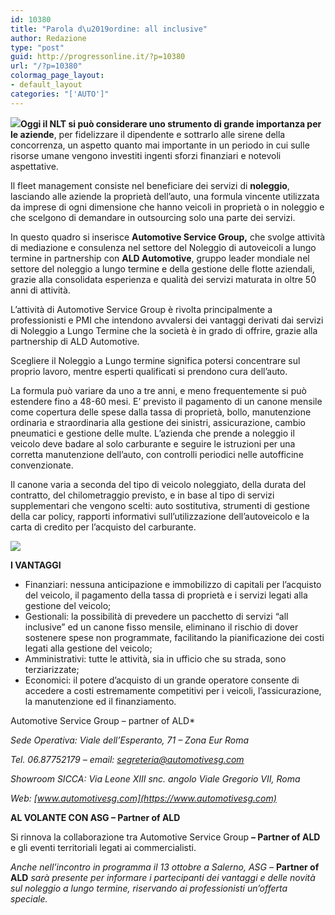 ```yaml
---
id: 10380
title: "Parola d\u2019ordine: all inclusive"
author: Redazione
type: "post"
guid: http://progressonline.it/?p=10380
url: "/?p=10380"
colormag_page_layout:
- default_layout
categories: "['AUTO']"
---
```


![](https://progressonline.it/wp-content/uploads/2018/12/noleggio-auto.jpg)**Oggi il NLT si può considerare uno strumento di grande importanza per le aziende**, per fidelizzare il dipendente e sottrarlo alle sirene della concorrenza, un aspetto quanto mai importante in un periodo in cui sulle risorse umane vengono investiti ingenti sforzi finanziari e notevoli aspettative.

Il fleet management consiste nel beneficiare dei servizi di **noleggio**, lasciando alle aziende la proprietà dell’auto, una formula vincente utilizzata da imprese di ogni dimensione che hanno veicoli in proprietà o in noleggio e che scelgono di demandare in outsourcing solo una parte dei servizi.

In questo quadro si inserisce **Automotive Service Group,** che svolge attività di mediazione e consulenza nel settore del Noleggio di autoveicoli a lungo termine in partnership con **ALD Automotive**, gruppo leader mondiale nel settore del noleggio a lungo termine e della gestione delle flotte aziendali, grazie alla consolidata esperienza e qualità dei servizi maturata in oltre 50 anni di attività.

L’attività di Automotive Service Group è rivolta principalmente a professionisti e PMI che intendono avvalersi dei vantaggi derivati dai servizi di Noleggio a Lungo Termine che la società è in grado di offrire, grazie alla partnership di ALD Automotive.

Scegliere il Noleggio a Lungo termine significa potersi concentrare sul proprio lavoro, mentre esperti qualificati si prendono cura dell’auto.

La formula può variare da uno a tre anni, e meno frequentemente si può estendere fino a 48-60 mesi. E’ previsto il pagamento di un canone mensile come copertura delle spese dalla tassa di proprietà, bollo, manutenzione ordinaria e straordinaria alla gestione dei sinistri, assicurazione, cambio pneumatici e gestione delle multe. L’azienda che prende a noleggio il veicolo deve badare al solo carburante e seguire le istruzioni per una corretta manutenzione dell’auto, con controlli periodici nelle autofficine convenzionate.

Il canone varia a seconda del tipo di veicolo noleggiato, della durata del contratto, del chilometraggio previsto, e in base al tipo di servizi supplementari che vengono scelti: auto sostitutiva, strumenti di gestione della car policy, rapporti informativi sull’utilizzazione dell’autoveicolo e la carta di credito per l’acquisto del carburante.

![](https://progressonline.it/wp-content/uploads/2018/12/asg.jpg)

**I VANTAGGI**

- Finanziari: nessuna anticipazione e immobilizzo di capitali per l’acquisto del veicolo, il pagamento della tassa di proprietà e i servizi legati alla gestione del veicolo;
- Gestionali: la possibilità di prevedere un pacchetto di servizi “all inclusive” ed un canone fisso mensile, eliminano il rischio di dover sostenere spese non programmate, facilitando la pianificazione dei costi legati alla gestione del veicolo;
- Amministrativi: tutte le attività, sia in ufficio che su strada, sono terziarizzate;
- Economici: il potere d’acquisto di un grande operatore consente di accedere a costi estremamente competitivi per i veicoli, l’assicurazione, la manutenzione ed il finanziamento.

 Automotive Service Group – partner of ALD*

*Sede Operativa: Viale dell’Esperanto, 71 – Zona Eur Roma*

*Tel. 06.87752179 – email: segreteria@automotivesg.com*

*Showroom SICCA: Via Leone XIII snc. angolo Viale Gregorio VII, Roma*

*Web: [www.automotivesg.com](https://www.automotivesg.com)*

**AL VOLANTE CON ASG – Partner of ALD**

Si rinnova la collaborazione tra Automotive Service Group **– Partner of ALD** e gli eventi territoriali legati ai commercialisti.

*Anche nell’incontro in programma il 13 ottobre a Salerno, ASG –* **Partner of ALD** *sarà presente per informare i partecipanti dei vantaggi e delle novità sul noleggio a lungo termine, riservando ai professionisti un’offerta speciale.*